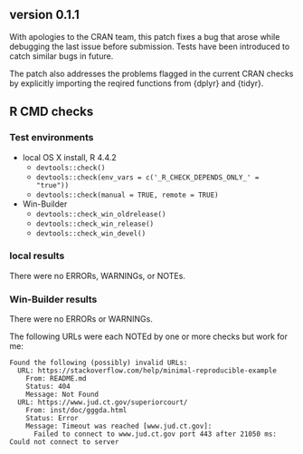 ## version 0.1.1

With apologies to the CRAN team, this patch fixes a bug that arose while debugging the last issue before submission.
Tests have been introduced to catch similar bugs in future.

The patch also addresses the problems flagged in the current CRAN checks by explicitly importing the reqired functions from {dplyr} and {tidyr}.

## R CMD checks

### Test environments

* local OS X install, R 4.4.2
  * `devtools::check()`
  * `devtools::check(env_vars = c('_R_CHECK_DEPENDS_ONLY_' = "true"))`
  * `devtools::check(manual = TRUE, remote = TRUE)`
* Win-Builder
  * `devtools::check_win_oldrelease()`
  * `devtools::check_win_release()`
  * `devtools::check_win_devel()`

### local results

There were no ERRORs, WARNINGs, or NOTEs.

### Win-Builder results

There were no ERRORs or WARNINGs.

The following URLs were each NOTEd by one or more checks but work for me:

```
Found the following (possibly) invalid URLs:
  URL: https://stackoverflow.com/help/minimal-reproducible-example
    From: README.md
    Status: 404
    Message: Not Found
  URL: https://www.jud.ct.gov/superiorcourt/
    From: inst/doc/gggda.html
    Status: Error
    Message: Timeout was reached [www.jud.ct.gov]:
      Failed to connect to www.jud.ct.gov port 443 after 21050 ms: Could not connect to server
```
